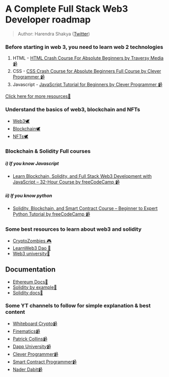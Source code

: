 # A Complete Full Stack Web3 Developer roadmap

> Author: Harendra Shakya ([Twitter](https://twitter.com/harendrashakya_))

### Before starting in web 3, you need to learn web 2 technologies

  1. HTML
    - [HTML Crash Course For Absolute Beginners by Traversy Media 📹](https://www.youtube.com/watch?v=UB1O30fR-EE)
  2. CSS
    - [CSS Crash Course for Absolute Beginners Full Course by Clever Programmer 📹](https://www.youtube.com/watch?v=KN6oBEOz2ZI)
  3. Javascript
    - [JavaScript Tutorial for Beginners by Clever Programmer 📹](https://www.youtube.com/watch?v=Qqx_wzMmFeA&t=9s)

  [Click here for more resources📃](https://github.com/ujjwalchadha8/resourcify.me/edit/main/guides/web-frontend-ultimate.md)
  
  
### Understand the basics of web3, blockchain and NFTs

  - [Web3🕊](https://twitter.com/harendrashakya_/status/1516765672470056962?s=20&t=C3o9fWPnIJ2ltR8BaoHy3Q)
  - [Blockchain🕊](https://twitter.com/harendrashakya_/status/1517494891625943040?s=20&t=C3o9fWPnIJ2ltR8BaoHy3Q)
  - [NFTs🕊](https://twitter.com/harendrashakya_/status/1529374069275078656?s=20&t=C3o9fWPnIJ2ltR8BaoHy3Q)
  
### Blockchain & Solidity Full courses

##### i) If you know Javascript
   - [Learn Blockchain, Solidity, and Full Stack Web3 Development with JavaScript – 32-Hour Course by freeCodeCamp 📹](https://www.youtube.com/watch?v=gyMwXuJrbJQ&t=59656s)

##### ii) If you know python
   - [Solidity, Blockchain, and Smart Contract Course – Beginner to Expert Python Tutorial by freeCodeCamp 📹](https://www.youtube.com/watch?v=M576WGiDBdQ)

### Some best resources to learn about web3 and solidity
  - [CryptoZombies 🎮](https://cryptozombies.io/)
  - [LearnWeb3 Dao 📃](https://www.learnweb3.io/)
  - [Web3 university📃](https://www.web3.university/)

## Documentation
  - [Ethereum Docs📃](https://ethereum.org/en/developers/docs/)
  - [Solidity by example📃](https://solidity-by-example.org/)
  - [Solidity docs📃](https://docs.soliditylang.org/en/v0.8.14/)

### Some YT channels to follow for simple explanation & best content
  - [Whiteboard Crypto📹](https://www.youtube.com/c/WhiteboardCrypto)
  - [Finematics📹](https://www.youtube.com/watch?v=k9HYC0EJU6E)
  - [Patrick Collins📹](https://www.youtube.com/c/PatrickCollins)
  - [Dapp University📹](https://www.youtube.com/channel/UCY0xL8V6NzzFcwzHCgB8orQ)
  - [Clever Programmer📹](https://www.youtube.com/c/CleverProgrammer)
  - [Smart Contract Programmer📹](https://www.youtube.com/channel/UCJWh7F3AFyQ_x01VKzr9eyA)
  - [Nader Dabit📹](https://www.youtube.com/c/naderdabit)
